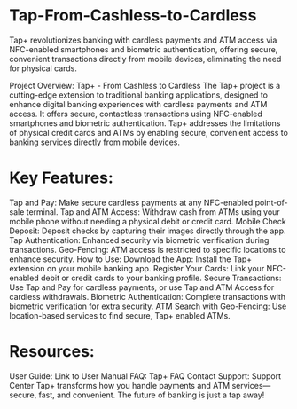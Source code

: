 # Tap-From-Cashless-to-Cardless
Tap+ revolutionizes banking with cardless payments and ATM access via NFC-enabled smartphones and biometric authentication, offering secure, convenient transactions directly from mobile devices, eliminating the need for physical cards.

Project Overview: Tap+ - From Cashless to Cardless
The Tap+ project is a cutting-edge extension to traditional banking applications, designed to enhance digital banking experiences with cardless payments and ATM access. It offers secure, contactless transactions using NFC-enabled smartphones and biometric authentication. Tap+ addresses the limitations of physical credit cards and ATMs by enabling secure, convenient access to banking services directly from mobile devices.

# Key Features:
Tap and Pay: Make secure cardless payments at any NFC-enabled point-of-sale terminal.
Tap and ATM Access: Withdraw cash from ATMs using your mobile phone without needing a physical debit or credit card.
Mobile Check Deposit: Deposit checks by capturing their images directly through the app.
Tap Authentication: Enhanced security via biometric verification during transactions.
Geo-Fencing: ATM access is restricted to specific locations to enhance security.
How to Use:
Download the App: Install the Tap+ extension on your mobile banking app.
Register Your Cards: Link your NFC-enabled debit or credit cards to your banking profile.
Secure Transactions: Use Tap and Pay for cardless payments, or use Tap and ATM Access for cardless withdrawals.
Biometric Authentication: Complete transactions with biometric verification for extra security.
ATM Search with Geo-Fencing: Use location-based services to find secure, Tap+ enabled ATMs.

# Resources:
User Guide: Link to User Manual
FAQ: Tap+ FAQ
Contact Support: Support Center
Tap+ transforms how you handle payments and ATM services—secure, fast, and convenient. The future of banking is just a tap away!

